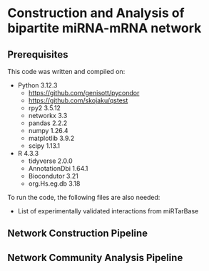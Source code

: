 # Construction and Analysis of bipartite miRNA-mRNA network
## Prerequisites
This code was written and compiled on:<br>
- Python 3.12.3
  -  https://github.com/genisott/pycondor
  -  https://github.com/skojaku/qstest
  -  rpy2 3.5.12
  -  networkx 3.3
  -  pandas 2.2.2
  -  numpy 1.26.4
  -  matplotlib 3.9.2
  -  scipy 1.13.1
- R 4.3.3
  - tidyverse 2.0.0
  - AnnotationDbi 1.64.1
  - Biocondutor 3.21
  - org.Hs.eg.db 3.18

To run the code, the following files are also needed:
- List of experimentally validated interactions from miRTarBase


## Network Construction Pipeline

## Network Community Analysis Pipeline
